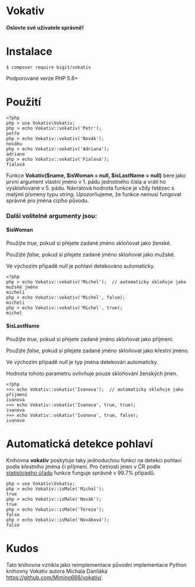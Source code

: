Vokativ
=======

#### Oslovte své uživatele správně!


Instalace
=========

    $ composer require bigit/vokativ

Podporované verze PHP 5.6+

Použití
=======

```
<?php
php > use Vokativ\Vokativ;
php > echo Vokativ::vokativ('Petr');
petře
php > echo Vokativ::vokativ('Novák');
nováku
php > echo Vokativ::vokativ('Adriana');
adriano
php > echo Vokativ::vokativ('Fialová');
fialová
```

Funkce **Vokativ($name, $isWoman = null, $isLastName = null)** bere jako první argument vlastní jméno v 1. pádu jednotného čísla a vrátí ho vyskloňované v 5. pádu.
Návratová hodnota funkce je vždy řetězec s malými písmeny typu *string*.
Upozorňujeme, že funkce nemusí fungovat správně pro jména cizího původu.

### Další volitelné argumenty jsou:

#### $isWoman

Použijte *true*, pokud si přejete zadané jméno skloňovat jako ženské.

Použijte *false*, pokud si přejete zadané jméno skloňovat jako mužské.

Ve výchozím případě *null* je pohlaví detekováno automaticky.

```
<?php
php > echo Vokativ::vokativ('Michel');  // automaticky skloňuje jako mužské jméno
micheli
php > echo Vokativ::vokativ('Michel', false);
micheli
php > echo Vokativ::vokativ('Michel', true);
michel
```

#### $isLastName

Použijte *true*, pokud si přejete zadané jméno skloňovat jako příjmení.

Použijte *false*, pokud si přejete zadané jméno skloňovat jako křestní jméno.

Ve výchozím případě *null* je typ jména detekován automaticky.

Hodnota tohoto parametru ovlivňuje pouze skloňování ženských jmen.

```
<?php
>>> echo Vokativ::vokativ('Ivanova');  // automaticky skloňuje jako příjmení
ivanova
>>> echo Vokativ::vokativ('Ivanova', true, true);
ivanova
>>> echo Vokativ::vokativ('Ivanova', true, false);
ivanovo
```

Automatická detekce pohlaví
===========================

Knihovna **vokativ** poskytuje taky jednoduchou funkci na detekci pohlaví podle křestního jména či příjmení.
Pro četnosti jmen v ČR podle [statistického úřadu](http://www.mvcr.cz/clanek/cetnost-jmen-a-prijmeni-722752.aspx)
funkce funguje správně v 99.7% případů.

```
php > use Vokativ\Vokativ;
php > echo Vokativ::isMale('Michal');
true
php > echo Vokativ::isMale('Novák');
true
php > echo Vokativ::isMale('Tereza');
false
php > echo Vokativ::isMale('Nováková');
false
```

Kudos
=====

Tato knihovna vznikla jako reimplementace původní implementace Python knihovny Vokativ autora Michala Daniláka <https://github.com/Mimino666/vokativ/>.